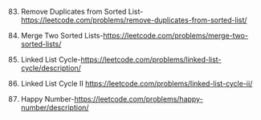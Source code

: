 
83. Remove Duplicates from Sorted List-https://leetcode.com/problems/remove-duplicates-from-sorted-list/

21. Merge Two Sorted Lists-https://leetcode.com/problems/merge-two-sorted-lists/

141. Linked List Cycle-https://leetcode.com/problems/linked-list-cycle/description/

142. Linked List Cycle II https://leetcode.com/problems/linked-list-cycle-ii/

202. Happy Number-https://leetcode.com/problems/happy-number/description/

